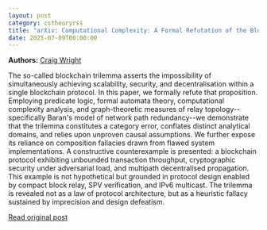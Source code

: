 ```yaml
---
layout: post
category: cstheoryrss
title: "arXiv: Computational Complexity: A Formal Refutation of the Blockchain Trilemma"
date: 2025-07-09T00:00:00
---
```


**Authors:** [Craig Wright](https://dblp.uni-trier.de/search?q=Craig+Wright)

The so-called blockchain trilemma asserts the impossibility of simultaneously
achieving scalability, security, and decentralisation within a single
blockchain protocol. In this paper, we formally refute that proposition.
Employing predicate logic, formal automata theory, computational complexity
analysis, and graph-theoretic measures of relay topology--specifically Baran's
model of network path redundancy--we demonstrate that the trilemma constitutes
a category error, conflates distinct analytical domains, and relies upon
unproven causal assumptions. We further expose its reliance on composition
fallacies drawn from flawed system implementations. A constructive
counterexample is presented: a blockchain protocol exhibiting unbounded
transaction throughput, cryptographic security under adversarial load, and
multipath decentralised propagation. This example is not hypothetical but
grounded in protocol design enabled by compact block relay, SPV verification,
and IPv6 multicast. The trilemma is revealed not as a law of protocol
architecture, but as a heuristic fallacy sustained by imprecision and design
defeatism.

[Read original post](http://arxiv.org/abs/2507.05809v1)
